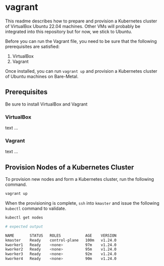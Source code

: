 # vagrant

This readme describes how to prepare and provision a Kubernetes cluster of
VirtualBox Ubuntu 22.04 machines. Other VMs will probably be integrated into
this repository but for now, we stick to Ubuntu.

Before you can run the Vagrant file, you need to be sure that the following
prerequisites are satisfied:

1. VirtualBox
2. Vagrant

Once installed, you can run `vagrant up` and provision a Kubernetes cluster 
of Ubuntu machines on Bare-Metal.

## Prerequisites
Be sure to install VirtualBox and Vagrant

### VirtualBox 
text ...


### Vagrant
text ...

## Provision Nodes of a Kubernetes Cluster
To provision new nodes and form a Kubernetes cluster, run the following
command.

```bash
vagrant up
```

When the provisioning is complete, `ssh` into `kmaster` and issue the 
following `kubectl` command to validate.

```bash
kubectl get nodes

# expected output

NAME       STATUS   ROLES           AGE    VERSION
kmaster    Ready    control-plane   100m   v1.24.0
kworker1   Ready    <none>          97m    v1.24.0
kworker2   Ready    <none>          95m    v1.24.0
kworker3   Ready    <none>          92m    v1.24.0
kworker4   Ready    <none>          90m    v1.24.0
```

